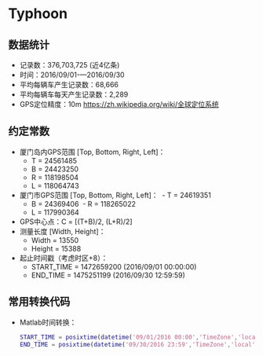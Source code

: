 # Typhoon

## 数据统计
- 记录数：376,703,725 (近4亿条)
- 时间：2016/09/01-—2016/09/30
- 平均每辆车产生记录数：68,666
- 平均每辆车每天产生记录数：2,289
- GPS定位精度：10m https://zh.wikipedia.org/wiki/全球定位系统

## 约定常数
- 厦门岛内GPS范围 [Top, Bottom, Right, Left]： 
  - T = 24561485
  - B = 24423250
  - R = 118198504
  - L = 118064743
- 厦门市GPS范围 [Top, Bottom, Right, Left]： 
  - T = 24619351
  - B = 24369406
  - R = 118265022
  - L = 117990364
- GPS中心点：C = [(T+B)/2, (L+R)/2]
- 测量长度 [Width, Height]：
  - Width = 13550
  - Height = 15388
- 起止时间戳（考虑时区+8）：
  - START_TIME = 1472659200 (2016/09/01 00:00:00)
  - END_TIME = 1475251199 (2016/09/30 12:59:59)

## 常用转换代码
- Matlab时间转换：
    ```matlab
    START_TIME = posixtime(datetime('09/01/2016 00:00','TimeZone','local','InputFormat','MM/dd/uuuu HH:mm')); 
    END_TIME = posixtime(datetime('09/30/2016 23:59','TimeZone','local','InputFormat','MM/dd/uuuu HH:mm'));
    ```
